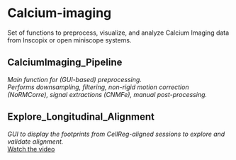 # Calcium-imaging
Set of functions to preprocess, visualize, and analyze Calcium Imaging data from Inscopix or open miniscope systems.

## CalciumImaging_Pipeline
*Main function for (GUI-based) preprocessing.*  
*Performs downsampling, filtering, non-rigid motion correction (NoRMCorre), signal extractions (CNMFe), manual post-processing.*

## Explore_Longitudinal_Alignment
*GUI to display the footprints from CellReg-aligned sessions to explore and validate alignment.*  
[Watch the video](https://github.com/user-attachments/assets/dc209aa9-9ce4-4e75-83e7-d6bef64fa050)





